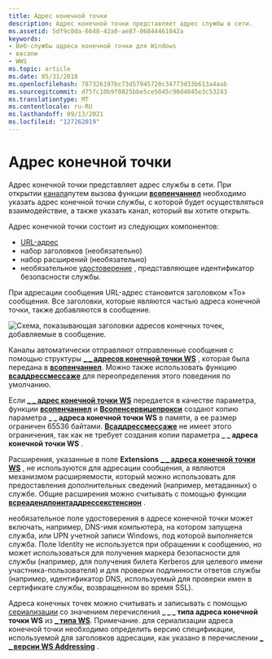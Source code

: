 ```yaml
---
title: Адрес конечной точки
description: Адрес конечной точки представляет адрес службы в сети.
ms.assetid: 5df9c0da-6648-42a0-ae87-06844461042a
keywords:
- Веб-службы адреса конечной точки для Windows
- ввсапи
- WWS
ms.topic: article
ms.date: 05/31/2018
ms.openlocfilehash: 787326197bc73d57945720c34773d33b613a4aab
ms.sourcegitcommit: d75fc10b9f0825bbe5ce5045c90d4045e3c53243
ms.translationtype: MT
ms.contentlocale: ru-RU
ms.lasthandoff: 09/13/2021
ms.locfileid: "127262019"
---
```

# <a name="endpoint-address"></a>Адрес конечной точки

Адрес конечной точки представляет адрес службы в сети. При открытии [канала](channel.md)путем вызова функции [**всопенчаннел**](/windows/desktop/api/WebServices/nf-webservices-wsopenchannel) необходимо указать адрес конечной точки службы, с которой будет осуществляться взаимодействие, а также указать канал, который вы хотите открыть.


Адрес конечной точки состоит из следующих компонентов:

-   [URL-адрес](url.md)
-   набор заголовков (необязательно)
-   набор расширений (необязательно)
-   необязательное [удостоверение](endpoint-identity.md) , представляющее идентификатор безопасности службы.

При адресации сообщения URL-адрес становится заголовком «To» сообщения. Все заголовки, которые являются частью адреса конечной точки, также добавляются в сообщение.

![Схема, показывающая заголовки адресов конечных точек, добавляемые в сообщение.](images/endpointaddress.png)

Каналы автоматически отправляют отправленные сообщения с помощью структуры [**\_ \_ адресов конечной точки WS**](/windows/desktop/api/WebServices/ns-webservices-ws_endpoint_address) , которая была передана в [**всопенчаннел**](/windows/desktop/api/WebServices/nf-webservices-wsopenchannel). Можно также использовать функцию [**всаддрессмессаже**](/windows/desktop/api/WebServices/nf-webservices-wsaddressmessage) для переопределения этого поведения по умолчанию.

Если [**\_ \_ адрес конечной точки WS**](/windows/desktop/api/WebServices/ns-webservices-ws_endpoint_address) передается в качестве параметра, функции [**всопенчаннел**](/windows/desktop/api/WebServices/nf-webservices-wsopenchannel) и [**Всопенсервицепрокси**](/windows/desktop/api/WebServices/nf-webservices-wsopenserviceproxy) создают копию параметра **\_ \_ адреса конечной точки WS** в памяти, а ее размер ограничен 65536 байтами. [**Всаддрессмессаже**](/windows/desktop/api/WebServices/nf-webservices-wsaddressmessage) не имеет этого ограничения, так как не требует создания копии параметра **\_ \_ адреса конечной точки WS** .

Расширения, указанные в поле **Extensions** [**\_ \_ адреса конечной точки WS**](/windows/desktop/api/WebServices/ns-webservices-ws_endpoint_address) , не используются для адресации сообщения, а являются механизмом расширяемости, который можно использовать для предоставления дополнительных сведений (например, метаданных) о службе. Общие расширения можно считывать с помощью функции [**всреадендпоинтаддрессекстенсион**](/windows/desktop/api/WebServices/nf-webservices-wsreadendpointaddressextension) .

необязательное поле удостоверения в адресе конечной точки может включать, например, DNS-имя компьютера, на котором запущена служба, или UPN учетной записи Windows, под которой выполняется служба. Поле Identity не используется при обращении к сообщению, но может использоваться для получения маркера безопасности для службы (например, для получения билета Kerberos для целевого имени участника-пользователя) и для проверки подлинности ответов службы (например, идентификатор DNS, используемый для проверки имен в сертификате службы, возвращенном во время SSL).

Адреса конечных точек можно считывать и записывать с помощью [сериализации](serialization.md) со значением перечисления **\_ \_ \_ типа адреса конечной точки WS** из [**\_ типа WS**](/windows/desktop/api/WebServices/ne-webservices-ws_type). Примечание. для сериализации адреса конечной точки необходимо определить версию спецификации, используемой для заголовков адресации, как указано в перечислении [**\_ \_ версии WS Addressing**](/windows/desktop/api/WebServices/ne-webservices-ws_addressing_version) .

 

 




